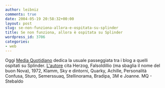 ```yaml
---
author: leibniz
comments: true
date: 2004-05-19 20:58:32+00:00
layout: post
slug: se-non-funziona-allora-e-ospitata-su-splinder
title: Se non funziona, allora è ospitata su Splinder
wordpress_id: 3706
categories:
- web
---
```


Oggi [Media Quotidiano](http://www.mediaquotidiano.it/media/) dedica la usuale passeggiata tra i blog a quelli ospitati su Splinder. [L'autore](http://stebaldo.ilcannocchiale.it/) cita Herzog, FalsoIdillio (ma sbaglia il nome del buon Nova), 1972, Klamm, Sky e dintorni, Quarky, Achille, Personalità Confusa, Sturo, Semerssuaq, Stellinorama, Bradipa, 3M e Joanne.
MQ - Stebaldo
